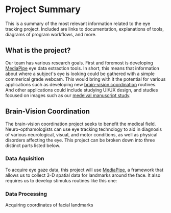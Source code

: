 # Project Summary
This is a summary of the most relevant information related to the eye tracking project. Included are links to documentation, explanations of tools, diagrams of program workflows, and more.

## What is the project?
Our team has various research goals. First and foremost is developing [MediaPipe](###MediaPipe) eye data extraction tools. In short, this means that information about where a subject's eye is looking could be gathered with a simple commerical grade webcam. This would bring with it the potential for various applications such as developing new [brain-vision coordination](##Brain-Vision-Coordination) routines. And other applications could include studying UI/UX design, and studies focused on images such as our [medeival manuscript study](##Medeival-Manuscript-Study).

## Brain-Vision Coordination
The brain-vision coordination project seeks to benefit the medical field. Neuro-opthamologists can use eye tracking technology to aid in diagnosis of various neurological, visual, and motor conditions, as well as physical disorders affecting the eye. This project can be broken down into three distinct parts listed below.

### Data Aquisition
To acquire eye gaze data, this project will use [MediaPipe](###MediaPipe), a framework that allows us to collect 3-D spatial data for landmarks around the face. It also requires us to develop stimulus routines like this one:

### Data Processing
Acquiring coordinates of facial landmarks 

<!--
<img src="Circle-Stimulus.gif" alt="Circle Stimulus Routine" align="right" width="300">
This text will wrap around the image to the right. You can continue writing here, and the text will adjust to wrap around the image. Make sure the image size is small enough to allow space for the text to wrap.
-->

